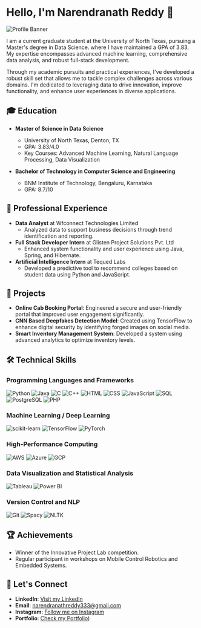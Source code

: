 # Hello, I'm Narendranath Reddy 👋

![Profile Banner](https://via.placeholder.com/1000x300.png?text=Welcome+to+My+GitHub+Profile)

I am a current graduate student at the University of North Texas, pursuing a Master's degree in Data Science. where I have maintained a GPA of 3.83. My expertise encompasses advanced machine learning, comprehensive data analysis, and robust full-stack development.

Through my academic pursuits and practical experiences, I've developed a robust skill set that allows me to tackle complex challenges across various domains. I'm dedicated to leveraging data to drive innovation, improve functionality, and enhance user experiences in diverse applications.

## 🎓 Education
- **Master of Science in Data Science**
  - University of North Texas, Denton, TX
  - GPA: 3.83/4.0
  - Key Courses: Advanced Machine Learning, Natural Language Processing, Data Visualization

- **Bachelor of Technology in Computer Science and Engineering**
  - BNM Institute of Technology, Bengaluru, Karnataka
  - GPA: 8.7/10

## 💼 Professional Experience
- **Data Analyst** at Wfconnect Technologies Limited
  - Analyzed data to support business decisions through trend identification and reporting.
- **Full Stack Developer Intern** at Glisten Project Solutions Pvt. Ltd
  - Enhanced system functionality and user experience using Java, Spring, and Hibernate.
- **Artificial Intelligence Intern** at Tequed Labs
  - Developed a predictive tool to recommend colleges based on student data using Python and JavaScript.

## 🚀 Projects
- **Online Cab Booking Portal**: Engineered a secure and user-friendly portal that improved user engagement significantly.
- **CNN Based Deepfakes Detection Model**: Created using TensorFlow to enhance digital security by identifying forged images on social media.
- **Smart Inventory Management System**: Developed a system using advanced analytics to optimize inventory levels.

## 🛠️ Technical Skills
### Programming Languages and Frameworks
![Python](https://img.shields.io/badge/-Python-3776AB?style=flat-square&logo=python&logoColor=white)
![Java](https://img.shields.io/badge/-Java-007396?style=flat-square&logo=java&logoColor=white)
![C](https://img.shields.io/badge/-C-A8B9CC?style=flat-square&logo=c&logoColor=white)
![C++](https://img.shields.io/badge/-C++-00599C?style=flat-square&logo=cplusplus&logoColor=white)
![HTML](https://img.shields.io/badge/-HTML5-E34F26?style=flat-square&logo=html5&logoColor=white)
![CSS](https://img.shields.io/badge/-CSS3-1572B6?style=flat-square&logo=css3&logoColor=white)
![JavaScript](https://img.shields.io/badge/-JavaScript-F7DF1E?style=flat-square&logo=javascript&logoColor=black)
![SQL](https://img.shields.io/badge/-SQL-4479A1?style=flat-square&logo=mysql&logoColor=white)
![PostgreSQL](https://img.shields.io/badge/-PostgreSQL-4169E1?style=flat-square&logo=postgresql&logoColor=white)
![PHP](https://img.shields.io/badge/-PHP-777BB4?style=flat-square&logo=php&logoColor=white)

### Machine Learning / Deep Learning
![scikit-learn](https://img.shields.io/badge/-scikit_learn-F7931E?style=flat-square&logo=scikit-learn&logoColor=white)
![TensorFlow](https://img.shields.io/badge/-TensorFlow-FF6F00?style=flat-square&logo=tensorflow&logoColor=white)
![PyTorch](https://img.shields.io/badge/-PyTorch-EE4C2C?style=flat-square&logo=pytorch&logoColor=white)

### High-Performance Computing
![AWS](https://img.shields.io/badge/-AWS-232F3E?style=flat-square&logo=amazon-aws&logoColor=white)
![Azure](https://img.shields.io/badge/-Azure-0089D6?style=flat-square&logo=microsoft-azure&logoColor=white)
![GCP](https://img.shields.io/badge/-Google_Cloud-4285F4?style=flat-square&logo=google-cloud&logoColor=white)

### Data Visualization and Statistical Analysis
![Tableau](https://img.shields.io/badge/-Tableau-E97627?style=flat-square&logo=tableau&logoColor=white)
![Power BI](https://img.shields.io/badge/-PowerBI-F2C811?style=flat-square&logo=power-bi&logoColor=black)

### Version Control and NLP
![Git](https://img.shields.io/badge/-Git-F05032?style=flat-square&logo=git&logoColor=white)
![Spacy](https://img.shields.io/badge/-Spacy-09A3D5?style=flat-square&logoColor=white)
![NLTK](https://img.shields.io/badge/-NLTK-4E9A06?style=flat-square&logoColor=white)



## 🏆 Achievements
- Winner of the Innovative Project Lab competition.
- Regular participant in workshops on Mobile Control Robotics and Embedded Systems.

## 🤝 Let's Connect
- **LinkedIn**: [Visit my LinkedIn](https://www.linkedin.com/in/narendranathreddy-reddy/)
- **Email**: [narendranathreddy333@gmail.com](mailto:narendranathreddy333@gmail.com)
- **Instagram**: [Follow me on Instagram](https://www.instagram.com/narendranath._.reddy//)
- **Portfolio**: [Check my Portfolio](https://narendranathreddy333.github.io/Portfolio/))


